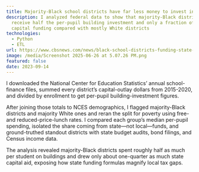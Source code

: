 ```yaml
---
title: Majority-Black school districts have far less money to invest in buildings
description: I analyzed federal data to show that majority-Black districts
  receive half the per-pupil building investment and only a fraction of state
  capital funding compared with mostly White districts
technologies:
  - Python
  - ETL
url: https://www.cbsnews.com/news/black-school-districts-funding-state-budgets-students-impact/
image: /media/Screenshot 2025-06-26 at 5.07.26 PM.png
featured: false
date: 2023-09-14
---
```


I downloaded the National Center for Education Statistics’ annual school-finance files, summed every district’s capital-outlay dollars from 2015-2020, and divided by enrollment to get per-pupil building-investment figures.

After joining those totals to NCES demographics, I flagged majority-Black districts and majority White ones and reran the split for poverty using free- and reduced-price-lunch rates. I compared each group’s median per-pupil spending, isolated the share coming from state—not local—funds, and ground-truthed standout districts with state budget audits, bond filings, and Census income data.

The analysis revealed majority-Black districts spent roughly half as much per student on buildings and drew only about one-quarter as much state capital aid, exposing how state funding formulas magnify local tax gaps.
